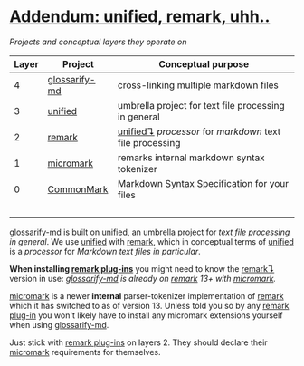 # [Addendum: unified, remark, uhh..](#addendum-unified-remark-uhh)

*Projects and conceptual layers they operate on*

| Layer | Project         | Conceptual purpose                                            |
| ----- | --------------- | ------------------------------------------------------------- |
| 4     | [glossarify-md] | cross-linking multiple markdown files                         |
| 3     | [unified]       | umbrella project for text file processing in general          |
| 2     | [remark]        | [unified↴][1] *processor* for *markdown* text file processing |
| 1     | [micromark]     | remarks internal markdown syntax tokenizer                    |
| 0     | [CommonMark]    | Markdown Syntax Specification for your files                  |
| <br/> |                 |                                                               |

[glossarify-md] is built on [unified], an umbrella project for *text file processing in general*. We use [unified] with [remark], which in conceptual terms of [unified] is a *processor* for *Markdown text files in particular*.

**When installing [remark plug-ins][remark-plugins]** you might need to know the [remark↴][2] version in use: *[glossarify-md] is already on [remark] 13+ with [micromark].*

[micromark] is a newer **internal** parser-tokenizer implementation of [remark] which it has switched to as of version 13. Unless told you so by any [remark plug-in][remark-plugins] you won't likely have to install any micromark extensions yourself when using [glossarify-md].

Just stick with [remark plug-ins][remark-plugins] on layers 2. They should declare their [micromark] requirements for themselves.

[glossarify-md]: https://github.com/about-code/glossarify-md

[micromark]: https://github.com/micromark/

[remark]: https://github.com/remarkjs/remark

[remark-plugins]: https://github.com/remarkjs/awesome-remark

[unified]: https://unifiedjs.com

[CommonMark]: https://commonmark.org

[1]: ./glossary.md#unified "unified is an umbrella project around text file processing in general."

[2]: ./glossary.md#remark "remark is a parser and compiler project under the unified umbrella for Markdown text files in particular."

